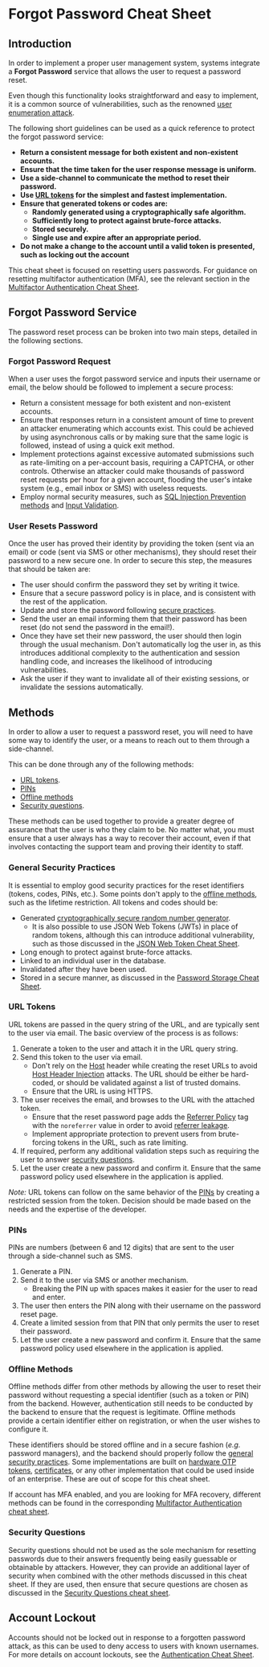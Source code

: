# Forgot Password Cheat Sheet

## Introduction

In order to implement a proper user management system, systems integrate a **Forgot Password** service that allows the user to request a password reset.

Even though this functionality looks straightforward and easy to implement, it is a common source of vulnerabilities, such as the renowned [user enumeration attack](https://owasp.org/www-project-web-security-testing-guide/stable/4-Web_Application_Security_Testing/03-Identity_Management_Testing/04-Testing_for_Account_Enumeration_and_Guessable_User_Account.html).

The following short guidelines can be used as a quick reference to protect the forgot password service:

- **Return a consistent message for both existent and non-existent accounts.**
- **Ensure that the time taken for the user response message is uniform.**
- **Use a side-channel to communicate the method to reset their password.**
- **Use [URL tokens](#url-tokens) for the simplest and fastest implementation.**
- **Ensure that generated tokens or codes are:**
    - **Randomly generated using a cryptographically safe algorithm.**
    - **Sufficiently long to protect against brute-force attacks.**
    - **Stored securely.**
    - **Single use and expire after an appropriate period.**
- **Do not make a change to the account until a valid token is presented, such as locking out the account**

This cheat sheet is focused on resetting users passwords. For guidance on resetting multifactor authentication (MFA), see the relevant section in the [Multifactor Authentication Cheat Sheet](Multifactor_Authentication_Cheat_Sheet.md#resetting-mfa).

## Forgot Password Service

The password reset process can be broken into two main steps, detailed in the following sections.

### Forgot Password Request

When a user uses the forgot password service and inputs their username or email, the below should be followed to implement a secure process:

- Return a consistent message for both existent and non-existent accounts.
- Ensure that responses return in a consistent amount of time to prevent an attacker enumerating which accounts exist. This could be achieved by using asynchronous calls or by making sure that the same logic is followed, instead of using a quick exit method.
- Implement protections against excessive automated submissions such as rate-limiting on a per-account basis, requiring a CAPTCHA, or other controls. Otherwise an attacker could make thousands of password reset requests per hour for a given account, flooding the user's intake system (e.g., email inbox or SMS) with useless requests.
- Employ normal security measures, such as [SQL Injection Prevention methods](SQL_Injection_Prevention_Cheat_Sheet.md) and [Input Validation](Input_Validation_Cheat_Sheet.md).

### User Resets Password

Once the user has proved their identity by providing the token (sent via an email) or code (sent via SMS or other mechanisms), they should reset their password to a new secure one. In order to secure this step, the measures that should be taken are:

- The user should confirm the password they set by writing it twice.
- Ensure that a secure password policy is in place, and is consistent with the rest of the application.
- Update and store the password following [secure practices](Password_Storage_Cheat_Sheet.md).
- Send the user an email informing them that their password has been reset (do not send the password in the email!).
- Once they have set their new password, the user should then login through the usual mechanism. Don't automatically log the user in, as this introduces additional complexity to the authentication and session handling code, and increases the likelihood of introducing vulnerabilities.
- Ask the user if they want to invalidate all of their existing sessions, or invalidate the sessions automatically.

## Methods

In order to allow a user to request a password reset, you will need to have some way to identify the user, or a means to reach out to them through a side-channel.

This can be done through any of the following methods:

- [URL tokens](#url-tokens).
- [PINs](#pins)
- [Offline methods](#offline-methods)
- [Security questions](#security-questions).

These methods can be used together to provide a greater degree of assurance that the user is who they claim to be. No matter what, you must ensure that a user always has a way to recover their account, even if that involves contacting the support team and proving their identity to staff.

### General Security Practices

It is essential to employ good security practices for the reset identifiers (tokens, codes, PINs, etc.). Some points don't apply to the [offline methods](#offline-methods), such as the lifetime restriction. All tokens and codes should be:

- Generated [cryptographically secure random number generator](Cryptographic_Storage_Cheat_Sheet.md#secure-random-number-generation).
    - It is also possible to use JSON Web Tokens (JWTs) in place of random tokens, although this can introduce additional vulnerability, such as those discussed in the [JSON Web Token Cheat Sheet](JSON_Web_Token_for_Java_Cheat_Sheet.md).
- Long enough to protect against brute-force attacks.
- Linked to an individual user in the database.
- Invalidated after they have been used.
- Stored in a secure manner, as discussed in the [Password Storage Cheat Sheet](Password_Storage_Cheat_Sheet.md).

### URL Tokens

URL tokens are passed in the query string of the URL, and are typically sent to the user via email. The basic overview of the process is as follows:

1. Generate a token to the user and attach it in the URL query string.
2. Send this token to the user via email.
   - Don't rely on the [Host](https://developer.mozilla.org/en-US/docs/Web/HTTP/Headers/Host) header while creating the reset URLs to avoid [Host Header Injection](https://owasp.org/www-project-web-security-testing-guide/stable/4-Web_Application_Security_Testing/07-Input_Validation_Testing/17-Testing_for_Host_Header_Injection) attacks. The URL should be either be hard-coded, or should be validated against a list of trusted domains.
   - Ensure that the URL is using HTTPS.
3. The user receives the email, and browses to the URL with the attached token.
   - Ensure that the reset password page adds the [Referrer Policy](https://developer.mozilla.org/en-US/docs/Web/HTTP/Headers/Referrer-Policy) tag with the `noreferrer` value in order to avoid [referrer leakage](https://portswigger.net/kb/issues/00500400_cross-domain-referer-leakage).
   - Implement appropriate protection to prevent users from brute-forcing tokens in the URL, such as rate limiting.
4. If required, perform any additional validation steps such as requiring the user to answer [security questions](#security-questions).
5. Let the user create a new password and confirm it. Ensure that the same password policy used elsewhere in the application is applied.

*Note:* URL tokens can follow on the same behavior of the [PINs](#pins) by creating a restricted session from the token. Decision should be made based on the needs and the expertise of the developer.

### PINs

PINs are numbers (between 6 and 12 digits) that are sent to the user through a side-channel such as SMS.

1. Generate a PIN.
2. Send it to the user via SMS or another mechanism.
   - Breaking the PIN up with spaces makes it easier for the user to read and enter.
3. The user then enters the PIN along with their username on the password reset page.
4. Create a limited session from that PIN that only permits the user to reset their password.
5. Let the user create a new password and confirm it. Ensure that the same password policy used elsewhere in the application is applied.

### Offline Methods

Offline methods differ from other methods by allowing the user to reset their password without requesting a special identifier (such as a token or PIN) from the backend. However, authentication still needs to be conducted by the backend to ensure that the request is legitimate. Offline methods provide a certain identifier either on registration, or when the user wishes to configure it.

These identifiers should be stored offline and in a secure fashion (*e.g.* password managers), and the backend should properly follow the [general security practices](#general-security-practices). Some implementations are built on [hardware OTP tokens](Multifactor_Authentication_Cheat_Sheet.md#hardware-otp-tokens), [certificates](Multifactor_Authentication_Cheat_Sheet.md#certificates), or any other implementation that could be used inside of an enterprise. These are out of scope for this cheat sheet.

If account has MFA enabled, and you are looking for MFA recovery, different methods can be found in the corresponding [Multifactor Authentication cheat sheet](Multifactor_Authentication_Cheat_Sheet.md#hardware-otp-tokens).

### Security Questions

Security questions should not be used as the sole mechanism for resetting passwords due to their answers frequently being easily guessable or obtainable by attackers. However, they can provide an additional layer of security when combined with the other methods discussed in this cheat sheet. If they are used, then ensure that secure questions are chosen as discussed in the [Security Questions cheat sheet](Choosing_and_Using_Security_Questions_Cheat_Sheet.md).

## Account Lockout

Accounts should not be locked out in response to a forgotten password attack, as this can be used to deny access to users with known usernames. For more details on account lockouts, see the [Authentication Cheat Sheet](Authentication_Cheat_Sheet.md).
